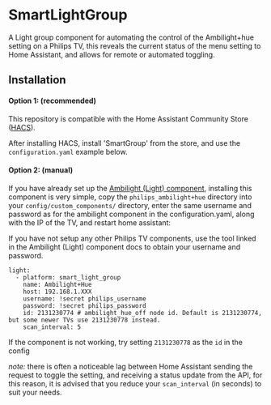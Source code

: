 # SmartLightGroup
A Light group component for automating the control of the Ambilight+hue setting on a Philips TV, this reveals the current status of the menu setting to Home Assistant, and allows for remote or automated toggling.
## Installation

#### Option 1: (recommended)
This repository is compatible with the Home Assistant Community Store ([HACS](https://community.home-assistant.io/t/custom-component-hacs/121727)).

After installing HACS, install 'SmartGroup' from the store, and use the ```configuration.yaml``` example below.

#### Option 2: (manual)
If you have already set up the [Ambilight (Light) component](https://github.com/jomwells/ambilights), installing this component is very simple, copy the ```philips_ambilight+hue``` directory into your ```config/custom_components/``` directory,
enter the same username and password as for the ambilight component in the configuration.yaml, along with the IP of the TV, and restart home assistant:

If you have not setup any other Philips TV components, use the tool linked in the Ambilight (Light) component docs to obtain your username and password.
```
light:
  - platform: smart_light_group
    name: Ambilight+Hue
    host: 192.168.1.XXX
    username: !secret philips_username
    password: !secret philips_password
    id: 2131230774 # ambilight_hue_off node id. Default is 2131230774, but some newer TVs use 2131230778 instead.
    scan_interval: 5
```

If the component is not working, try setting `2131230778` as the `id` in the config 

*note:* there is often a noticeable lag between Home Assistant sending the request to toggle the setting, and receiving a status update from the API, for this reason, it is advised that you reduce your `scan_interval` (in seconds) to suit your needs.

